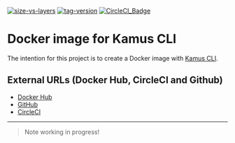 [![size-vs-layers](https://images.microbadger.com/badges/image/lozanomatheus/docker_kamus_cli:0.2.8-5.svg)](https://microbadger.com/images/lozanomatheus/docker_kamus_cli:0.2.8-5 "Size vs Layers")
[![tag-version](https://images.microbadger.com/badges/version/lozanomatheus/docker_kamus_cli:0.2.8-5.svg)](https://microbadger.com/images/lozanomatheus/docker_kamus_cli:0.2.8-5 "Tag Version")
[![CircleCI_Badge](https://img.shields.io/circleci/build/github/LozanoMatheus/docker_kamus_cli/master.svg?style=plastic)](https://circleci.com/gh/LozanoMatheus/docker_kamus_cli/tree/master)

# Docker image for Kamus CLI

The intention for this project is to create a Docker image with [Kamus CLI](https://github.com/Soluto/kamus).

## External URLs (Docker Hub, CircleCI and Github)

* [Docker Hub](https://hub.docker.com/r/lozanomatheus/kamus_cli)
* [GitHub](https://github.com/LozanoMatheus/docker_kamus_cli)
* [CircleCI](https://circleci.com/gh/LozanoMatheus/docker_kamus_cli)

---

> Note working in progress!
